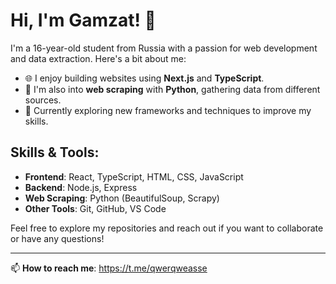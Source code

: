 # Hi, I'm Gamzat! 👋

I'm a 16-year-old student from Russia with a passion for web development and data extraction. Here's a bit about me:

- 🌐 I enjoy building websites using **Next.js** and **TypeScript**.
- 🐍 I'm also into **web scraping** with **Python**, gathering data from different sources.
- 🚀 Currently exploring new frameworks and techniques to improve my skills.

## Skills & Tools:
- **Frontend**: React, TypeScript, HTML, CSS, JavaScript
- **Backend**: Node.js, Express
- **Web Scraping**: Python (BeautifulSoup, Scrapy)
- **Other Tools**: Git, GitHub, VS Code

Feel free to explore my repositories and reach out if you want to collaborate or have any questions!

---

📫 **How to reach me**: https://t.me/qwerqweasse
